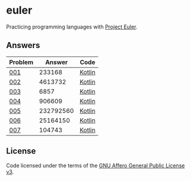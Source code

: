 # euler

Practicing programming languages with [Project Euler](https://projecteuler.net).

## Answers

| Problem | Answer | Code |
|---------|--------|--------|
| [001](https://projecteuler.net/problem=1) | 233168 | [Kotlin](./KotlinEuler/src/main/kotlin/Problem001.kt) |
| [002](https://projecteuler.net/problem=2) | 4613732 | [Kotlin](./KotlinEuler/src/main/kotlin/Problem002.kt) |
| [003](https://projecteuler.net/problem=3) | 6857 | [Kotlin](./KotlinEuler/src/main/kotlin/Problem003.kt) |
| [004](https://projecteuler.net/problem=4) | 906609 | [Kotlin](./KotlinEuler/src/main/kotlin/Problem004.kt) |
| [005](https://projecteuler.net/problem=5) | 232792560 | [Kotlin](./KotlinEuler/src/main/kotlin/Problem005.kt) |
| [006](https://projecteuler.net/problem=6) | 25164150 | [Kotlin](./KotlinEuler/src/main/kotlin/Problem006.kt) |
| [007](https://projecteuler.net/problem=7) | 104743 | [Kotlin](./KotlinEuler/src/main/kotlin/Problem007.kt) |

## License

Code licensed under the terms of the [GNU Affero General Public License v3](LICENSE).
